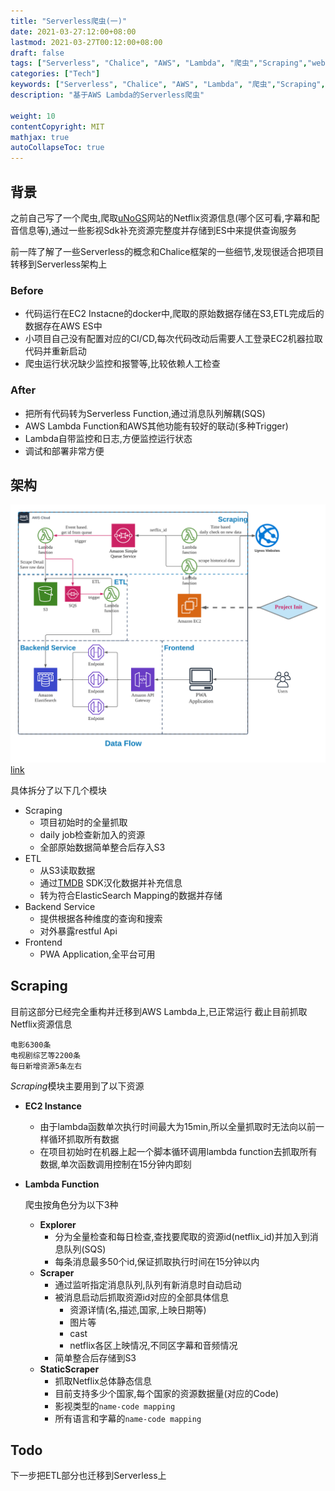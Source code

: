 ```yaml
---
title: "Serverless爬虫(一)"
date: 2021-03-27:12:00+08:00
lastmod: 2021-03-27T00:12:00+08:00
draft: false
tags: ["Serverless", "Chalice", "AWS", "Lambda", "爬虫","Scraping","web crawling"]
categories: ["Tech"]
keywords: ["Serverless", "Chalice", "AWS", "Lambda", "爬虫","Scraping","web crawling"]
description: "基于AWS Lambda的Serverless爬虫"

weight: 10
contentCopyright: MIT
mathjax: true
autoCollapseToc: true
---
```

## 背景
之前自己写了一个爬虫,爬取[uNoGS](https://unogs.com/)网站的Netflix资源信息(哪个区可看,字幕和配音信息等),通过一些影视Sdk补充资源完整度并存储到ES中来提供查询服务

前一阵了解了一些Serverless的概念和Chalice框架的一些细节,发现很适合把项目转移到Serverless架构上

### Before
* 代码运行在EC2 Instacne的docker中,爬取的原始数据存储在S3,ETL完成后的数据存在AWS ES中
* 小项目自己没有配置对应的CI/CD,每次代码改动后需要人工登录EC2机器拉取代码并重新启动
* 爬虫运行状况缺少监控和报警等,比较依赖人工检查
  
### After
* 把所有代码转为Serverless Function,通过消息队列解耦(SQS)
* AWS Lambda Function和AWS其他功能有较好的联动(多种Trigger)
* Lambda自带监控和日志,方便监控运行状态
* 调试和部署非常方便

## 架构
![Serverless爬虫](https://raw.githubusercontent.com/TylerJackk/PicBed/master/blog_img/20210429194743.png)
[link](https://lucid.app/lucidchart/2f95201b-3da7-4c1f-ba86-704138176759/view)


具体拆分了以下几个模块
* Scraping
    * 项目初始时的全量抓取
    * daily job检查新加入的资源
    * 全部原始数据简单整合后存入S3
* ETL
    * 从S3读取数据
    * 通过[TMDB](https://www.themoviedb.org/) SDK汉化数据并补充信息
    * 转为符合ElasticSearch Mapping的数据并存储
* Backend Service
    * 提供根据各种维度的查询和搜索
    * 对外暴露restful Api
* Frontend
    * PWA Application,全平台可用

## Scraping
目前这部分已经完全重构并迁移到AWS Lambda上,已正常运行
截止目前抓取Netflix资源信息
```
电影6300条
电视剧综艺等2200条
每日新增资源5条左右
```

*Scraping*模块主要用到了以下资源
* **EC2 Instance**
    * 由于lambda函数单次执行时间最大为15min,所以全量抓取时无法向以前一样循环抓取所有数据
    * 在项目初始时在机器上起一个脚本循环调用lambda function去抓取所有数据,单次函数调用控制在15分钟内即刻
* **Lambda Function**
  
    爬虫按角色分为以下3种
    * **Explorer**
        * 分为全量检查和每日检查,查找要爬取的资源id(netflix_id)并加入到消息队列(SQS)
        * 每条消息最多50个id,保证抓取执行时间在15分钟以内
    * **Scraper**
        * 通过监听指定消息队列,队列有新消息时自动启动
        * 被消息启动后抓取资源id对应的全部具体信息
            * 资源详情(名,描述,国家,上映日期等)
            * 图片等
            * cast
            * netflix各区上映情况,不同区字幕和音频情况
        * 简单整合后存储到S3
    * **StaticScraper**
        * 抓取Netflix总体静态信息
        * 目前支持多少个国家,每个国家的资源数据量(对应的Code)
        * 影视类型的`name-code mapping`
        * 所有语言和字幕的`name-code mapping`

## Todo
下一步把ETL部分也迁移到Serverless上


